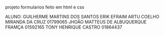 projeto formularios feito em html e css

ALUNO: GUILHERME MARTINS DOS SANTOS
ERIK EFRAIM
ARTU COELHO MIRANDA DA CRUZ 01799065 
JHOÂO MATTEUS DE ALBUQUERQUE FRAMÇA 01592165
TONY HENRIQUE CASTRO 01864437
